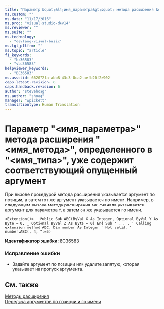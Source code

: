 ```yaml
---
title: "Параметр &quot;&lt;имя_параметра&gt;&quot; метода расширения &quot;&lt;имя_метода&gt;&quot;, определенного в &quot;&lt;имя_типа&gt;&quot;, уже содержит соответствующий опущенный аргумент | Microsoft Docs"
ms.custom: ""
ms.date: "11/17/2016"
ms.prod: "visual-studio-dev14"
ms.reviewer: ""
ms.suite: ""
ms.technology: 
  - "devlang-visual-basic"
ms.tgt_pltfrm: ""
ms.topic: "article"
f1_keywords: 
  - "bc36583"
  - "vbc36583"
helpviewer_keywords: 
  - "BC36583"
ms.assetid: 662072fa-abb8-43c3-8ca2-aefb20f2e902
caps.latest.revision: 6
caps.handback.revision: 6
author: "stevehoag"
ms.author: "shoag"
manager: "wpickett"
translationtype: Human Translation
---
```

# Параметр &quot;&lt;имя_параметра&gt;&quot; метода расширения &quot;&lt;имя_метода&gt;&quot;, определенного в &quot;&lt;имя_типа&gt;&quot;, уже содержит соответствующий опущенный аргумент
При вызове процедурой метода расширения указывается аргумент по позиции, а затем тот же аргумент указывается по имени. Например, в следующем вызове метода расширения `ABC` сначала указывается аргумент для параметра `Y`, а затем он же указывается по имени.  
  
```  
<Extension()> _ Public Sub ABC(ByVal X As Integer, Optional ByVal Y As Byte = 0, _ Optional ByVal Z As Byte = 0) End Sub ' . . . ' Calling extension method ABC. Dim number As Integer ' Not valid. ' number.ABC(, 4, Y:=5)  
```  
  
 **Идентификатор ошибки:** BC36583  
  
### Исправление ошибки  
  
-   Задайте аргумент по позиции или удалите запятую, которая указывает на пропуск аргумента.  
  
## См. также  
 [Методы расширения](../../visual-basic/programming-guide/language-features/procedures/extension-methods.md)   
 [Передача аргументов по позиции и по имени](../../visual-basic/programming-guide/language-features/procedures/passing-arguments-by-position-and-by-name.md)